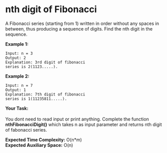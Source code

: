 # nth digit of Fibonacci
A Fibonacci series (starting from 1) written in order without any spaces in between, thus producing a sequence of digits. Find the nth digit in the sequence.

**Example 1:**
```
Input: n = 3
Output: 2 
Explanation: 3rd digit of fibonacci 
series is 2(1123.....).
```
**Example 2:**
```
Input: n = 7
Output: 1
Explanation: 7th digit of fibonacci
series is 1(11235811.....).
```
**Your Task:**<br>  
You dont need to read input or print anything. Complete the function **nthFibonacciDigit()** which takes n as input parameter and returns nth digit of fabonacci series. 

**Expected Time Complexity:** O(n*m)<br>
**Expected Auxiliary Space:** O(n)
